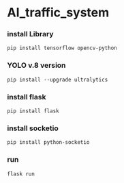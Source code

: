 # AI_traffic_system

### install Library
```pip install tensorflow opencv-python```

### YOLO v.8 version
```pip install --upgrade ultralytics ```

### install flask
``` pip install flask ```

### install socketio
``` pip install python-socketio ```

### run
``` flask run ```
